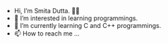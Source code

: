 -  Hi, I’m Smita Dutta. 👋🙂
- 👀 I’m interested in learning programmings.
- 🌱 I’m currently learning C and C++ programmings.
- 📫 How to reach me ...

